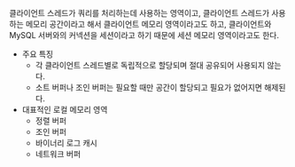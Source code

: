 클라이언트 스레드가 쿼리를 처리하는데 사용하는 영역이고, 
클라이언트 스레드가 사용하는 메모리 공간이라고 해서 클라이언트 메모리 영역이라고도 하고, 클라이언트와 MySQL 서버와의 커넥션을 세션이라고 하기 때문에 세션 메모리 영역이라고도 한다.

- 주요 특징
	- 각 클라이언트 스레드별로 독립적으로 할당되며 절대 공유되어 사용되지 않는다.
	- 소트 버퍼나 조인 버퍼는 필요할 때만 공간이 할당되고 필요가 없어지면 해제된다.
- 대표적인 로컬 메모리 영역
	- 정렬 버퍼
	- 조인 버퍼
	- 바이너리 로그 캐시
	- 네트워크 버퍼